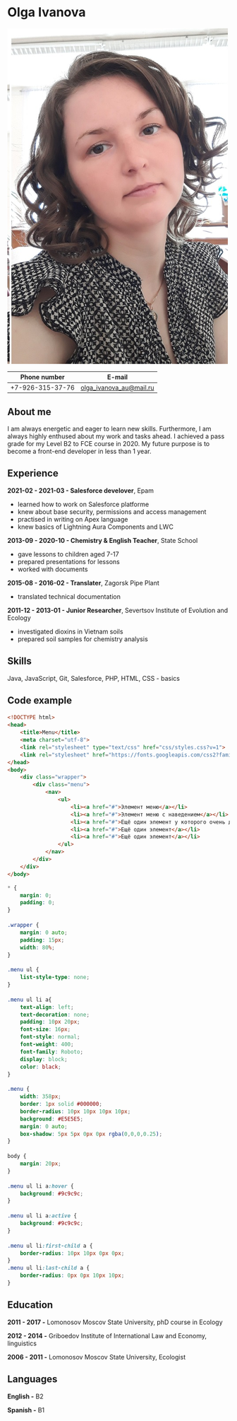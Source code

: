 # Olga Ivanova

![alt-myphoto](/myphoto.jpg) 

Phone number | E-mail
-------------|-------
+7-926-315-37-76 | olga_ivanova_au@mail.ru

## About me
I am always energetic and eager to learn new skills. Furthermore, I am always highly enthused about my work and tasks ahead. I achieved a pass grade for my Level B2 to FCE course in 2020. My future purpose is to become a front-end developer in less than 1 year. 
## Experience
__2021-02 - 2021-03 - Salesforce develover__, Epam
* learned how to work on Salesforce platforme
* knew about base security, permissions and access management
* practised in writing on Apex language
* knew basics of Lightning Aura Components and LWC

__2013-09 - 2020-10 - Chemistry & English Teacher__, State School
* gave lessons to children aged 7-17
* prepared presentations for lessons
* worked with documents

__2015-08 - 2016-02 - Translater__, Zagorsk Pipe Plant 
* translated technical documentation

__2011-12 - 2013-01 - Junior Researcher__, Severtsov Institute of Evolution and Ecology
* investigated dioxins in Vietnam soils
* prepared soil samples for chemistry analysis

## Skills
Java, JavaScript, Git, Salesforce, PHP, HTML, CSS - basics

## Code example
```html
<!DOCTYPE html>
<head>
	<title>Menu</title>
	<meta charset="utf-8">
	<link rel="stylesheet" type="text/css" href="css/styles.css?v=1">
	<link rel="stylesheet" href="https://fonts.googleapis.com/css2?family=Roboto&display=swap">
</head>
<body>
	<div class="wrapper">
		<div class="menu">
			<nav>
				<ul>
					<li><a href="#">Элемент меню</a></li>
					<li><a href="#">Элемент меню с наведением</a></li>
					<li><a href="#">Ещё один элемент у которого очень длинный текст</a></li>
					<li><a href="#">Ещё один элемент</a></li>
					<li><a href="#">Ещё один элемент</a></li>
				</ul>
			</nav>
		</div>
    </div>
</body>
```
```css
* {
	margin: 0;
	padding: 0;
}

.wrapper {
	margin: 0 auto;
	padding: 15px;
	width: 80%;
}

.menu ul {
	list-style-type: none;
}

.menu ul li a{
	text-align: left;
	text-decoration: none;
	padding: 10px 20px;
	font-size: 16px;
	font-style: normal;
	font-weight: 400;
	font-family: Roboto;
	display: block;
	color: black;
}

.menu {
	width: 358px;
	border: 1px solid #000000;
	border-radius: 10px 10px 10px 10px;
	background: #E5E5E5;
	margin: 0 auto;
	box-shadow: 5px 5px 0px 0px rgba(0,0,0,0.25);
}

body {
	margin: 20px;
}

.menu ul li a:hover {
	background: #9c9c9c; 
}

.menu ul li a:active {
	background: #9c9c9c;
}

.menu ul li:first-child a {
	border-radius: 10px 10px 0px 0px;
}
.menu ul li:last-child a {
	border-radius: 0px 0px 10px 10px;
}
```
## Education

__2011 - 2017 -__ Lomonosov Moscov State University, phD course in Ecology

__2012 - 2014 -__ Griboedov Institute of International Law and Economy, linguistics

__2006 - 2011 -__ Lomonosov Moscov State University, Ecologist

## Languages

__English -__ B2

__Spanish -__ B1

